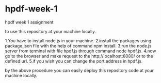 # hpdf-week-1
hpdf week 1 assignment

to use this repository at your machine locally.

1.You have to install node.js in your machine.
2.install the packages using package.json file with the help of command npm install.
3.run the node.js server from terminal with file hpdf.js through command node hpdf.js.
4.now go to the browser and make request to the http://localhost:8080/ or to the defined url.
5.if you wish you can change the port address in hpdf.js.

by the above procedure you can easily deploy this repository code at your machine locally.

